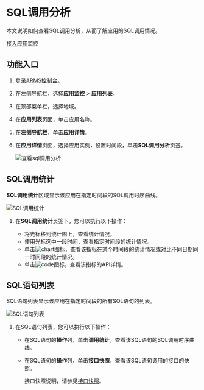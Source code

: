 # SQL调用分析

本文说明如何查看SQL调用分析，从而了解应用的SQL调用情况。

[接入应用监控](/intl.zh-CN/应用监控/接入应用监控/应用监控接入概述.md)

## 功能入口

1.  登录[ARMS控制台](https://arms-ap-southeast-1.console.aliyun.com/#/home)。

2.  在左侧导航栏，选择**应用监控** \> **应用列表**。

3.  在顶部菜单栏，选择地域。

4.  在**应用列表**页面，单击应用名称。

5.  在**左侧导航栏**，单击**应用详情**。

6.  在**应用详情**页面，选择应用实例，设置时间段，单击**SQL调用分析**页签。

    ![查看sql调用分析](https://static-aliyun-doc.oss-accelerate.aliyuncs.com/assets/img/zh-CN/0443191161/p230688.png)


## SQL调用统计

**SQL调用统计**区域显示该应用在指定时间段的SQL调用时序曲线。

![SQL调用统计](https://static-aliyun-doc.oss-accelerate.aliyuncs.com/assets/img/zh-CN/0443191161/p232883.png)

1.  在**SQL调用统计**页签下，您可以执行以下操作：

    -   将光标移到统计图上，查看统计情况。
    -   使用光标选中一段时间，查看指定时间段的统计情况。
    -   单击![chart](https://static-aliyun-doc.oss-accelerate.aliyuncs.com/assets/img/zh-CN/9617031161/p230753.png)图标，查看该指标在某个时间段的统计情况或对比不同日期同一时间段的统计情况。
    -   单击![code](https://static-aliyun-doc.oss-accelerate.aliyuncs.com/assets/img/zh-CN/7567031161/p230759.png)图标，查看该指标的API详情。

## SQL语句列表

SQL语句列表显示该应用在指定时间段的所有SQL语句的列表。

![SQL语句列表](https://static-aliyun-doc.oss-accelerate.aliyuncs.com/assets/img/zh-CN/0443191161/p235824.png)

1.  在SQL语句列表，您可以执行以下操作：

    -   在SQL语句的**操作**列，单击**调用统计**，查看该SQL语句的SQL调用时序曲线。
    -   在SQL语句的**操作**列，单击**接口快照**，查看该SQL语句调用的接口的快照。

        接口快照说明，请参见[接口快照](/intl.zh-CN/应用监控/控制台功能/应用详情/接口快照.md)。


